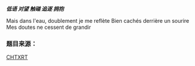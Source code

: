  ***低语 对望 触碰 追逐 拥抱***

Mais dans l'eau, doublement je me reflète
Bien cachés derrière un sourire
Mes doutes ne cessent de grandir

### 题目来源：

[CHTXRT](/user/10000)